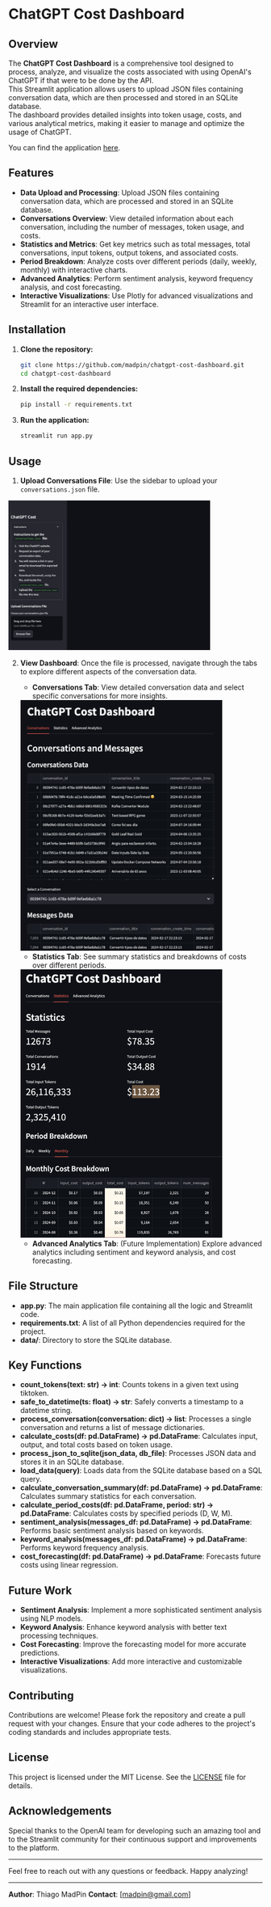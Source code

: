 # ChatGPT Cost Dashboard

## Overview

The **ChatGPT Cost Dashboard** is a comprehensive tool designed to process, analyze, and visualize the costs associated with using OpenAI's ChatGPT if that were to be done by the API.  
This Streamlit application allows users to upload JSON files containing conversation data, which are then processed and stored in an SQLite database.  
The dashboard provides detailed insights into token usage, costs, and various analytical metrics, making it easier to manage and optimize the usage of ChatGPT.

You can find the application [here](https://chatgpt-cost-dashboard.streamlit.app/).
## Features

- **Data Upload and Processing**: Upload JSON files containing conversation data, which are processed and stored in an SQLite database.
- **Conversations Overview**: View detailed information about each conversation, including the number of messages, token usage, and costs.
- **Statistics and Metrics**: Get key metrics such as total messages, total conversations, input tokens, output tokens, and associated costs.
- **Period Breakdown**: Analyze costs over different periods (daily, weekly, monthly) with interactive charts.
- **Advanced Analytics**: Perform sentiment analysis, keyword frequency analysis, and cost forecasting.
- **Interactive Visualizations**: Use Plotly for advanced visualizations and Streamlit for an interactive user interface.

## Installation

1. **Clone the repository:**
   ```sh
   git clone https://github.com/madpin/chatgpt-cost-dashboard.git
   cd chatgpt-cost-dashboard
   ```

2. **Install the required dependencies:**
   ```sh
   pip install -r requirements.txt
   ```

3. **Run the application:**
   ```sh
   streamlit run app.py
   ```

## Usage

1. **Upload Conversations File**: Use the sidebar to upload your `conversations.json` file.
<!-- ![Input where you should add the file](static/img/input_page.png) -->
   <img src="static/img/input_page.png" alt="Input where you should add the file" style="max-width: 400px;" />  

2. **View Dashboard**: Once the file is processed, navigate through the tabs to explore different aspects of the conversation data.
   - **Conversations Tab**: View detailed conversation data and select specific conversations for more insights.
   <!-- ![Messages](static/img/messages.png) -->
   <img src="static/img/messages.png" alt="Messages" style="max-width: 400px;" />  
   
   - **Statistics Tab**: See summary statistics and breakdowns of costs over different periods.
   <!-- ![Statistics](static/img/statistics_monthly.png) -->
   <img src="static/img/statistics_monthly.png" alt="Statistics" style="max-width: 400px;" />

   - **Advanced Analytics Tab**: (Future Implementation) Explore advanced analytics including sentiment and keyword analysis, and cost forecasting.

## File Structure

- **app.py**: The main application file containing all the logic and Streamlit code.
- **requirements.txt**: A list of all Python dependencies required for the project.
- **data/**: Directory to store the SQLite database.

## Key Functions

- **count_tokens(text: str) -> int**: Counts tokens in a given text using tiktoken.
- **safe_to_datetime(ts: float) -> str**: Safely converts a timestamp to a datetime string.
- **process_conversation(conversation: dict) -> list**: Processes a single conversation and returns a list of message dictionaries.
- **calculate_costs(df: pd.DataFrame) -> pd.DataFrame**: Calculates input, output, and total costs based on token usage.
- **process_json_to_sqlite(json_data, db_file)**: Processes JSON data and stores it in an SQLite database.
- **load_data(query)**: Loads data from the SQLite database based on a SQL query.
- **calculate_conversation_summary(df: pd.DataFrame) -> pd.DataFrame**: Calculates summary statistics for each conversation.
- **calculate_period_costs(df: pd.DataFrame, period: str) -> pd.DataFrame**: Calculates costs by specified periods (D, W, M).
- **sentiment_analysis(messages_df: pd.DataFrame) -> pd.DataFrame**: Performs basic sentiment analysis based on keywords.
- **keyword_analysis(messages_df: pd.DataFrame) -> pd.DataFrame**: Performs keyword frequency analysis.
- **cost_forecasting(df: pd.DataFrame) -> pd.DataFrame**: Forecasts future costs using linear regression.

## Future Work

- **Sentiment Analysis**: Implement a more sophisticated sentiment analysis using NLP models.
- **Keyword Analysis**: Enhance keyword analysis with better text processing techniques.
- **Cost Forecasting**: Improve the forecasting model for more accurate predictions.
- **Interactive Visualizations**: Add more interactive and customizable visualizations.

## Contributing

Contributions are welcome! Please fork the repository and create a pull request with your changes. Ensure that your code adheres to the project's coding standards and includes appropriate tests.

## License

This project is licensed under the MIT License. See the [LICENSE](LICENSE) file for details.

## Acknowledgements

Special thanks to the OpenAI team for developing such an amazing tool and to the Streamlit community for their continuous support and improvements to the platform.

---

Feel free to reach out with any questions or feedback. Happy analyzing!

---

**Author**: Thiago MadPin
**Contact**: [madpin@gmail.com]  
